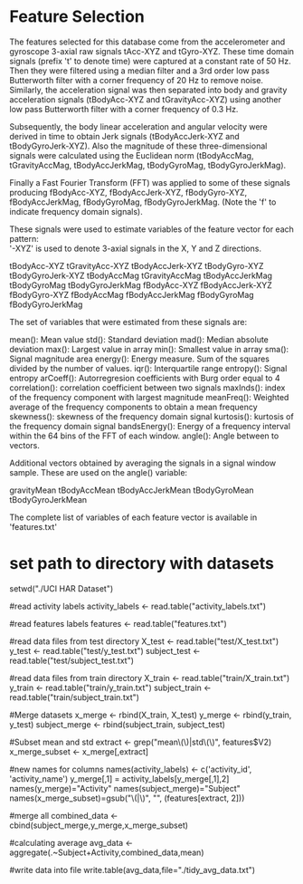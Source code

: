 Feature Selection 
=================

The features selected for this database come from the accelerometer and gyroscope 3-axial raw signals tAcc-XYZ and tGyro-XYZ. These time domain signals (prefix 't' to denote time) were captured at a constant rate of 50 Hz. Then they were filtered using a median filter and a 3rd order low pass Butterworth filter with a corner frequency of 20 Hz to remove noise. Similarly, the acceleration signal was then separated into body and gravity acceleration signals (tBodyAcc-XYZ and tGravityAcc-XYZ) using another low pass Butterworth filter with a corner frequency of 0.3 Hz. 

Subsequently, the body linear acceleration and angular velocity were derived in time to obtain Jerk signals (tBodyAccJerk-XYZ and tBodyGyroJerk-XYZ). Also the magnitude of these three-dimensional signals were calculated using the Euclidean norm (tBodyAccMag, tGravityAccMag, tBodyAccJerkMag, tBodyGyroMag, tBodyGyroJerkMag). 

Finally a Fast Fourier Transform (FFT) was applied to some of these signals producing fBodyAcc-XYZ, fBodyAccJerk-XYZ, fBodyGyro-XYZ, fBodyAccJerkMag, fBodyGyroMag, fBodyGyroJerkMag. (Note the 'f' to indicate frequency domain signals). 

These signals were used to estimate variables of the feature vector for each pattern:  
'-XYZ' is used to denote 3-axial signals in the X, Y and Z directions.

tBodyAcc-XYZ
tGravityAcc-XYZ
tBodyAccJerk-XYZ
tBodyGyro-XYZ
tBodyGyroJerk-XYZ
tBodyAccMag
tGravityAccMag
tBodyAccJerkMag
tBodyGyroMag
tBodyGyroJerkMag
fBodyAcc-XYZ
fBodyAccJerk-XYZ
fBodyGyro-XYZ
fBodyAccMag
fBodyAccJerkMag
fBodyGyroMag
fBodyGyroJerkMag

The set of variables that were estimated from these signals are: 

mean(): Mean value
std(): Standard deviation
mad(): Median absolute deviation 
max(): Largest value in array
min(): Smallest value in array
sma(): Signal magnitude area
energy(): Energy measure. Sum of the squares divided by the number of values. 
iqr(): Interquartile range 
entropy(): Signal entropy
arCoeff(): Autorregresion coefficients with Burg order equal to 4
correlation(): correlation coefficient between two signals
maxInds(): index of the frequency component with largest magnitude
meanFreq(): Weighted average of the frequency components to obtain a mean frequency
skewness(): skewness of the frequency domain signal 
kurtosis(): kurtosis of the frequency domain signal 
bandsEnergy(): Energy of a frequency interval within the 64 bins of the FFT of each window.
angle(): Angle between to vectors.

Additional vectors obtained by averaging the signals in a signal window sample. These are used on the angle() variable:

gravityMean
tBodyAccMean
tBodyAccJerkMean
tBodyGyroMean
tBodyGyroJerkMean

The complete list of variables of each feature vector is available in 'features.txt'


# set path to directory with datasets
setwd("./UCI HAR Dataset")

#read activity labels
activity_labels <- read.table("activity_labels.txt")

#read features labels
features <- read.table("features.txt")

#read data files from test directory
X_test <- read.table("test/X_test.txt")
y_test <- read.table("test/y_test.txt")
subject_test <- read.table("test/subject_test.txt")

#read data files from train directory
X_train <- read.table("train/X_train.txt")
y_train <- read.table("train/y_train.txt")
subject_train <- read.table("train/subject_train.txt")

#Merge datasets
x_merge <- rbind(X_train, X_test)
y_merge <- rbind(y_train, y_test)
subject_merge <- rbind(subject_train, subject_test)

#Subset mean and std
extract <- grep("mean\\(\\)|std\\(\\)", features$V2)
x_merge_subset <- x_merge[,extract]

#new names for columns
names(activity_labels) <- c('activity_id', 'activity_name')
y_merge[,1] = activity_labels[y_merge[,1],2]
names(y_merge)="Activity"
names(subject_merge)="Subject"
names(x_merge_subset)=gsub("\\(|\\)", "", (features[extract, 2]))

#merge all
combined_data <- cbind(subject_merge,y_merge,x_merge_subset)

#calculating average
avg_data <- aggregate(.~Subject+Activity,combined_data,mean)

#write data into file
write.table(avg_data,file="./tidy_avg_data.txt")